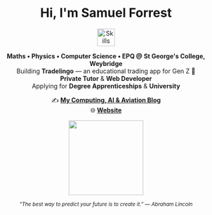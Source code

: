 <!-- ──────────────── HEADER ──────────────── -->
<h1 align="center">
  Hi, I'm Samuel Forrest
</h1>

<!-- ──────────────── SKILLS ──────────────── -->
<p align="center">
  <img src="https://skillicons.dev/icons?i=python,js,html,css,react,figma,github,vscode,git,instagram,linkedin,supabase,aws" alt="Skills" height="40" />
</p>

<!-- ──────────────── INTRO ──────────────── -->
<p align="center">
  <b>Maths • Physics • Computer Science • EPQ @ St George's College, Weybridge</b><br>
  Building <b>Tradelingo</b> — an educational trading app for Gen Z 🚀<br>
  <b>Private Tutor</b> & <b>Web Developer</b><br>
  Applying for <b>Degree Apprenticeships</b> & <b>University</b>
</p>


<p align="center">
  ✍️ <a href="https://www.samuelforrest.me/blog"><b>My Computing, AI & Aviation Blog</b></a> <br>
  🌐 <a href="https://www.samuelforrest.me/f"><b>Website</b></a>
</p>

<div align="center">

</div>

<p align="center">
  <img src="https://github-readme-stats.vercel.app/api?username=samuelforrest&show_icons=true&theme=tokyonight&hide=prs,contribs&count_private=true" height="170">
</p>

<p align="center">
  <sub>
    <i>"The best way to predict your future is to create it.” — Abraham Lincoln</i>
  </sub>
</p>

